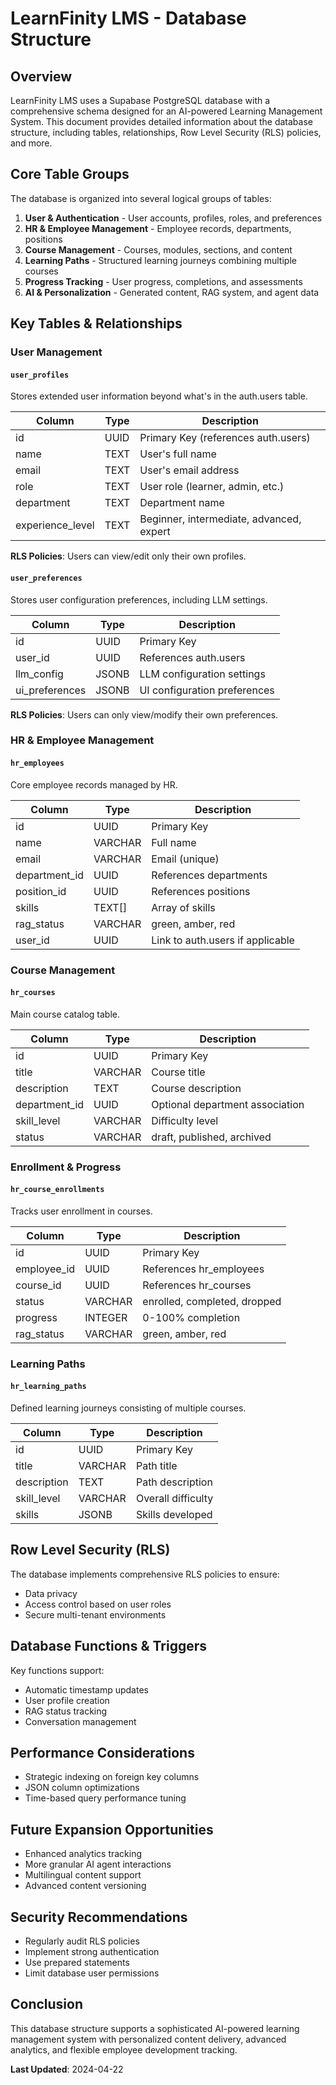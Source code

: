 # LearnFinity LMS - Database Structure

## Overview

LearnFinity LMS uses a Supabase PostgreSQL database with a comprehensive schema designed for an AI-powered Learning Management System. This document provides detailed information about the database structure, including tables, relationships, Row Level Security (RLS) policies, and more.

## Core Table Groups

The database is organized into several logical groups of tables:

1. **User & Authentication** - User accounts, profiles, roles, and preferences
2. **HR & Employee Management** - Employee records, departments, positions
3. **Course Management** - Courses, modules, sections, and content
4. **Learning Paths** - Structured learning journeys combining multiple courses
5. **Progress Tracking** - User progress, completions, and assessments
6. **AI & Personalization** - Generated content, RAG system, and agent data

## Key Tables & Relationships

### User Management

#### `user_profiles`
Stores extended user information beyond what's in the auth.users table.

| Column | Type | Description |
|--------|------|-------------|
| id | UUID | Primary Key (references auth.users) |
| name | TEXT | User's full name |
| email | TEXT | User's email address |
| role | TEXT | User role (learner, admin, etc.) |
| department | TEXT | Department name |
| experience_level | TEXT | Beginner, intermediate, advanced, expert |

**RLS Policies**: Users can view/edit only their own profiles.

#### `user_preferences`
Stores user configuration preferences, including LLM settings.

| Column | Type | Description |
|--------|------|-------------|
| id | UUID | Primary Key |
| user_id | UUID | References auth.users |
| llm_config | JSONB | LLM configuration settings |
| ui_preferences | JSONB | UI configuration preferences |

**RLS Policies**: Users can only view/modify their own preferences.

### HR & Employee Management

#### `hr_employees`
Core employee records managed by HR.

| Column | Type | Description |
|--------|------|-------------|
| id | UUID | Primary Key |
| name | VARCHAR | Full name |
| email | VARCHAR | Email (unique) |
| department_id | UUID | References departments |
| position_id | UUID | References positions |
| skills | TEXT[] | Array of skills |
| rag_status | VARCHAR | green, amber, red |
| user_id | UUID | Link to auth.users if applicable |

### Course Management

#### `hr_courses`
Main course catalog table.

| Column | Type | Description |
|--------|------|-------------|
| id | UUID | Primary Key |
| title | VARCHAR | Course title |
| description | TEXT | Course description |
| department_id | UUID | Optional department association |
| skill_level | VARCHAR | Difficulty level |
| status | VARCHAR | draft, published, archived |

### Enrollment & Progress

#### `hr_course_enrollments`
Tracks user enrollment in courses.

| Column | Type | Description |
|--------|------|-------------|
| id | UUID | Primary Key |
| employee_id | UUID | References hr_employees |
| course_id | UUID | References hr_courses |
| status | VARCHAR | enrolled, completed, dropped |
| progress | INTEGER | 0-100% completion |
| rag_status | VARCHAR | green, amber, red |

### Learning Paths

#### `hr_learning_paths`
Defined learning journeys consisting of multiple courses.

| Column | Type | Description |
|--------|------|-------------|
| id | UUID | Primary Key |
| title | VARCHAR | Path title |
| description | TEXT | Path description |
| skill_level | VARCHAR | Overall difficulty |
| skills | JSONB | Skills developed |

## Row Level Security (RLS)

The database implements comprehensive RLS policies to ensure:
- Data privacy
- Access control based on user roles
- Secure multi-tenant environments

## Database Functions & Triggers

Key functions support:
- Automatic timestamp updates
- User profile creation
- RAG status tracking
- Conversation management

## Performance Considerations

- Strategic indexing on foreign key columns
- JSON column optimizations
- Time-based query performance tuning

## Future Expansion Opportunities

- Enhanced analytics tracking
- More granular AI agent interactions
- Multilingual content support
- Advanced content versioning

## Security Recommendations

- Regularly audit RLS policies
- Implement strong authentication
- Use prepared statements
- Limit database user permissions

## Conclusion

This database structure supports a sophisticated AI-powered learning management system with personalized content delivery, advanced analytics, and flexible employee development tracking.

**Last Updated**: 2024-04-22